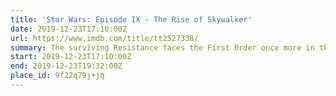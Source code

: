```yaml
---
title: 'Star Wars: Episode IX - The Rise of Skywalker'
date: 2019-12-23T17:10:00Z
url: https://www.imdb.com/title/tt2527338/
summary: The surviving Resistance faces the First Order once more in the final chapter of the Skywalker saga.
start: 2019-12-23T17:10:00Z
end: 2019-12-23T19:32:00Z
place_id: 9f22q79j+jq
---
```

